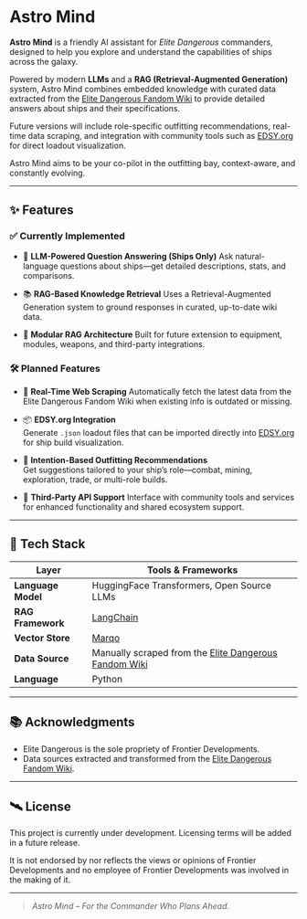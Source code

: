 # Astro Mind

**Astro Mind** is a friendly AI assistant for *Elite Dangerous* commanders, designed to help you explore and understand the capabilities of ships across the galaxy.

Powered by modern **LLMs** and a **RAG (Retrieval-Augmented Generation)** system, Astro Mind combines embedded knowledge with curated data extracted from the [Elite Dangerous Fandom Wiki](https://elite-dangerous.fandom.com/wiki/Elite_Dangerous_Wiki) to provide detailed answers about ships and their specifications.

Future versions will include role-specific outfitting recommendations, real-time data scraping, and integration with community tools such as [EDSY.org](https://edsy.org/) for direct loadout visualization.

Astro Mind aims to be your co-pilot in the outfitting bay, context-aware, and constantly evolving.

---

## ✨ Features

### ✅ Currently Implemented

- 🚀 **LLM-Powered Question Answering (Ships Only)**
  Ask natural-language questions about ships—get detailed descriptions, stats, and comparisons.

- 📚 **RAG-Based Knowledge Retrieval**
  Uses a Retrieval-Augmented Generation system to ground responses in curated, up-to-date wiki data.

- 🧱 **Modular RAG Architecture**
  Built for future extension to equipment, modules, weapons, and third-party integrations.

### 🛠️ Planned Features

- 📡 **Real-Time Web Scraping**
  Automatically fetch the latest data from the Elite Dangerous Fandom Wiki when existing info is outdated or missing.

- 📦 **EDSY.org Integration**  
  Generate `.json` loadout files that can be imported directly into [EDSY.org](https://edsy.org/) for ship build visualization.

- 🧠 **Intention-Based Outfitting Recommendations**  
  Get suggestions tailored to your ship’s role—combat, mining, exploration, trade, or multi-role builds.

- 🤝 **Third-Party API Support**
  Interface with community tools and services for enhanced functionality and shared ecosystem support.

---

## 🧪 Tech Stack

| Layer              | Tools & Frameworks                                      |
|-------------------|----------------------------------------------------------|
| **Language Model** | HuggingFace Transformers, Open Source LLMs              |
| **RAG Framework**  | [LangChain](https://www.langchain.com/)                 |
| **Vector Store**   | [Marqo](https://marqo.ai/)|
| **Data Source**    | Manually scraped from the [Elite Dangerous Fandom Wiki](https://elite-dangerous.fandom.com/wiki/) |
| **Language**       | Python                                                   |

---

## 📚 Acknowledgments

- Elite Dangerous is the sole propriety of Frontier Developments.  
- Data sources extracted and transformed from the [Elite Dangerous Fandom Wiki](https://elite-dangerous.fandom.com/wiki/Elite_Dangerous_Wiki).  

---

## 🛰️ License

This project is currently under development. Licensing terms will be added in a future release.

It is not endorsed by nor reflects the views or opinions of Frontier Developments and no employee of Frontier Developments was involved in the making of it.

---

> *Astro Mind – For the Commander Who Plans Ahead.*

